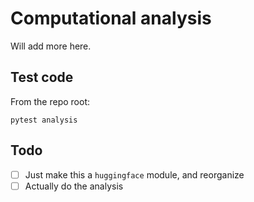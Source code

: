# Computational analysis

Will add more here.

## Test code

From the repo root:

```
pytest analysis
```

## Todo

- [ ] Just make this a `huggingface` module, and reorganize
- [ ] Actually do the analysis
